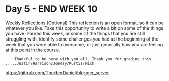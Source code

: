# Day 5 - END WEEK 10

Weekly Reflections (Optional)
This reflection is an open format, so it can be whatever you like. Take this opportunity to write a bit on some of the things you have learned this week, or some of the things that you are still struggling with, identify some challenges you had at the beginning of the week that you were able to overcome, or just generally how you are feeling at this point in the course.

        Thankful to be here with you all. Thank you for grading this .....Justin/Harrison/Jonesy/Kurtis/Mick

https://github.com/ThurberDaniel/blogger_server
